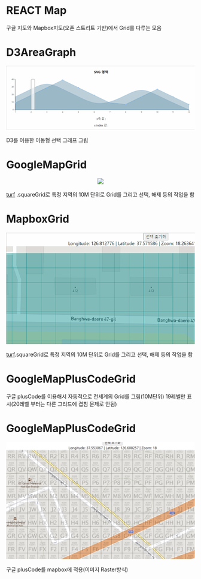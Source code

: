 # REACT Map 

구글 지도와 Mapbox지도(오픈 스트리트 기반)에서 Grid를 다루는 모음

# D3AreaGraph

<p align="center">
<img src="./img/graph.gif"/>
</p>

D3를 이용한 이동형 선택 그래프 그림  


# GoogleMapGrid

<p align="center">
<img src="./img/google.gif"/>
</p>

[turf](https://turfjs.org/) .squareGrid로 특정 지역의 10M 단위로 Grid를 그리고
선택, 해제 등의 작업을 함 

# MapboxGrid

<p align="center">
<img src="./img/mapbox.gif"/>
</p>

[turf](https://turfjs.org/).squareGrid로 특정 지역의 10M 단위로 Grid를 그리고
선택, 해제 등의 작업을 함 

# GoogleMapPlusCodeGrid

구글 plusCode를 이용해서 자동적으로 전세계의 Grid를 그림(10M단위)
19레벨만 표시(20레벨 부터는 다른 그리드에 겹침 문제로 안됨)


# GoogleMapPlusCodeGrid


<p align="center">
<img src="./img/mapbox_pluscode.png"/>
</p>
구글 plusCode를 mapbox에 적용(이미지 Raster방식)

